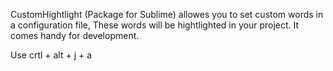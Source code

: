 CustomHightlight (Package for Sublime) allowes you to set custom words in a configuration file, These words will be hightlighted in 
your project. It comes handy for development.

Use crtl + alt + j + a


